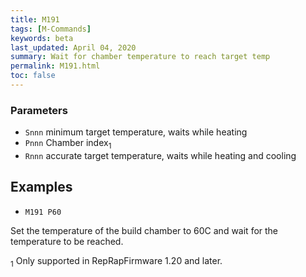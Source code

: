 ```yaml
---
title: M191
tags: [M-Commands] 
keywords: beta 
last_updated: April 04, 2020 
summary: Wait for chamber temperature to reach target temp 
permalink: M191.html
toc: false 
---
```



### Parameters

* `Snnn` minimum target temperature, waits while heating
* `Pnnn` Chamber index<sub>1</sub>
* `Rnnn` accurate target temperature, waits while heating and cooling

## Examples

* ` M191 P60  ` 

Set the temperature of the build chamber to 60C and wait for the temperature to be reached.

<sub>1</sub> Only supported in RepRapFirmware 1.20 and later.

